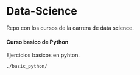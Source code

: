 # Data-Science

Repo con los cursos de la carrera de data science.

#### Curso basico de Python

Ejercicios basicos en pyhton.

```bash
./basic_python/
```
